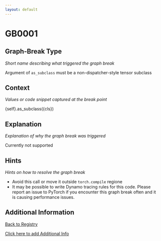 ```yaml
---
layout: default
---
```

# GB0001

## Graph-Break Type
*Short name describing what triggered the graph break*

Argument of `as_subclass` must be a non-dispatcher-style tensor subclass

## Context
*Values or code snippet captured at the break point*

{self}.as_subclass({cls})

## Explanation
*Explanation of why the graph break was triggered*

Currently not supported

## Hints
*Hints on how to resolve the graph break*

- Avoid this call or move it outside `torch.compile` regione
- It may be possible to write Dynamo tracing rules for this code. Please report an issue to PyTorch if you encounter this graph break often and it is causing performance issues.


## Additional Information

<!-- ADDITIONAL INFORMATION START - Add custom information below this line -->

<!-- ADDITIONAL INFORMATION END -->

[Back to Registry](../index.html)

[Click here to add Additional Info](https://github.com/pytorch-labs/compile-graph-break-site/edit/main/docs/gb/gb0001.md)
